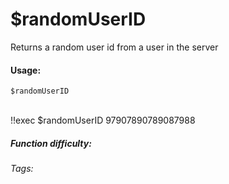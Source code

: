 # $randomUserID
Returns a random user id from a user in the server

#### Usage: 
`$randomUserID`

<br/>
<discord-messages>
	<discord-message :bot="false" role-color="#ffcc9a" author="Member">
		!!exec $randomUserID
	</discord-message>
	<discord-message :bot="true" role-color="#0099ff" author="Custom Command" avatar="https://media.discordapp.net/avatars/725721249652670555/781224f90c3b841ba5b40678e032f74a.webp">
		97907890789087988
	</discord-message>
</discord-messages>

##### Function difficulty: <Badge type="tip" text="Easy" vertical="middle" /> 
###### Tags: <Badge type="tip" text="random" vertical="middle" /> <Badge type="tip" text="random user id" vertical="middle" /> <Badge type="tip" text="choose" vertical="middle" /> <Badge type="tip" text="return random user id" vertical="middle" />